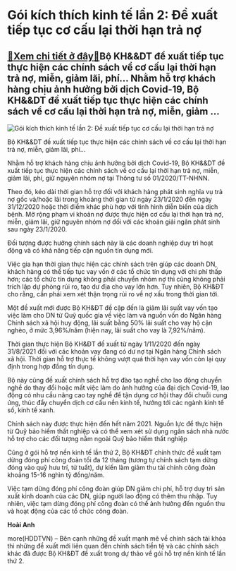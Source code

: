 Gói kích thích kinh tế lần 2: Đề xuất tiếp tục cơ cấu lại thời hạn trả nợ
=========================================================================

[:gift:Xem chi tiết ở đây:gift:](https://hddtvn.com/goi-kich-thich-kinh-te-lan-2-de-xuat-tiep-tuc-co-cau-lai-thoi-han-tra-no/)Bộ KH&&DT đề xuất tiếp tục thực hiện các chính sách về cơ cấu lại thời hạn trả nợ, miễn, giảm lãi, phí… Nhằm hỗ trợ khách hàng chịu ảnh hưởng bởi dịch Covid-19, Bộ KH&&DT đề xuất tiếp tục thực hiện các chính sách về cơ cấu lại thời hạn trả nợ, miễn, giảm …
----------------------------------------------------------------------------------------------------------------------------------------------------------------------------------------------------------------------------------------------------------------





![Gói kích thích kinh tế lần 2: Đề xuất tiếp tục cơ cấu lại thời hạn trả nợ](https://hddtvn.com/wp-content/uploads/2021/01/3503_164578-1562606401133223001401-crop-1562606404530920517033.jpg "Gói kích thích kinh tế lần 2: Đề xuất tiếp tục cơ cấu lại thời hạn trả nợ")


Bộ KH&&DT đề xuất tiếp tục thực hiện các chính sách về cơ cấu lại thời hạn trả nợ, miễn, giảm lãi, phí…



Nhằm hỗ trợ khách hàng chịu ảnh hưởng bởi dịch Covid-19, Bộ KH&&DT đề xuất tiếp tục thực hiện các chính sách về cơ cấu lại thời hạn trả nợ, miễn, giảm lãi, phí, giữ nguyên nhóm nợ tại Thông tư số 01/2020/TT-NHNN.


Theo đó, kéo dài thời gian hỗ trợ đối với khách hàng phát sinh nghĩa vụ trả nợ gốc và/hoặc lãi trong khoảng thời gian từ ngày 23/1/2020 đến ngày 31/12/2020 hoặc thời điểm khác phù hợp với tình hình diễn biến của dịch bệnh. Mở rộng phạm vi khoản nợ được thực hiện cơ cấu lại thời hạn trả nợ, miễn, giảm lãi, giữ nguyên nhóm nợ đối với các khoản giải ngân phát sinh sau ngày 23/1/2020.


Đối tượng được hưởng chính sách này là các doanh nghiệp duy trì hoạt động và có khả năng tiếp cận nguồn tín dụng mới.


Việc gia hạn thời gian thực hiện các chính sách trên giúp các doanh DN, khách hàng có thể tiếp tục vay vốn ở các tổ chức tín dụng với chi phí thấp hơn; các tổ chức tín dụng không phải chuyển nhóm nợ thì cũng không phải trích lập dự phòng rủi ro, tạo dư địa cho vay lớn hơn. Tuy nhiên, Bộ KH&ĐT cho rằng, cần phải xem xét thận trọng rủi ro về nợ xấu trong thời gian tới.


Một đề xuất mới được Bộ KH&ĐT đề cập đến là giảm lãi suất vay vốn tạo việc làm cho DN từ Quỹ quốc gia về việc làm và nguồn vốn do Ngân hàng Chính sách xã hội huy động, lãi suất bằng 50% lãi suất cho vay hộ cận nghèo, ở mức 3,96%/năm (hiện nay, lãi suất cho vay là 7,92%/năm).


Thời gian thực hiện Bộ KH&ĐT đề xuất từ ngày 1/11/2020 đến ngày 31/8/2021 đối với các khoản vay đang có dư nợ tại Ngân hàng Chính sách xã hội. Thời gian hỗ trợ thực tế không vượt quá thời hạn vay vốn còn lại quy định trong hợp đồng tín dụng.


Bộ này cũng đề xuất chính sách hỗ trợ đào tạo nghề cho lao động chuyển nghề do thay đổi hoặc mất việc làm do ảnh hưởng của đại dịch Covid-19, lao động có nhu cầu nâng cao tay nghề để tận dụng cơ hội thay đổi chuỗi cung ứng, thúc đẩy chuyển dịch cơ cấu nền kinh tế, hướng tới các ngành kinh tế số, kinh tế xanh.


Chính sách này được thực hiện đến hết năm 2021. Nguồn lực để thực hiện từ Quỹ bảo hiểm thất nghiệp và có thể xem xét sử dụng ngân sách nhà nước hỗ trợ cho các đối tượng nằm ngoài Quỹ bảo hiểm thất nghiệp


Cũng ở gói hỗ trợ nền kinh tế lần thứ 2, Bộ KH&ĐT chính thức đề xuất tạm dừng đóng phí công đoàn tối đa 12 tháng (tương tự chính sách tạm dừng đóng vào quỹ hưu trí, tử tuất), dự kiến làm giảm thu tài chính công đoàn khoảng 15-16 nghìn tỷ đồng/năm.


Việc tạm dừng đóng phí công đoàn giúp DN giảm chi phí, hỗ trợ duy trì sản xuất kinh doanh của các DN, giúp người lao động có thêm thu nhập. Tuy nhiên, việc tạm dừng đóng phí công đoàn có thể ảnh hưởng đến nguồn thu và hoạt động của các tổ chức công đoàn.




**Hoài Anh**



more(HDDTVN) – Bên cạnh những đề xuất mạnh mẽ về chính sách tài khóa thì những đề xuất mới liên quan đến chính sách tiền tệ và các chính sách khác đã được Bộ KH&ĐT đề xuất trong dự thảo về gói hỗ trợ nền kinh tế lần thứ 2.

